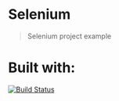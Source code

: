 # Selenium
> Selenium project example

# Built with:
[![Build Status](https://travis-ci.org/depapp/selenium.svg?branch=master)](https://travis-ci.org/depapp/selenium)

